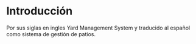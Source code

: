 # Introducción

Por sus siglas en ingles Yard Management System y traducido al español como sistema de gestión de patios.